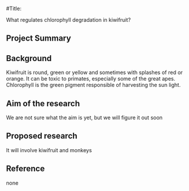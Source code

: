#Title:

What regulates chlorophyll degradation in kiwifruit?

## Project Summary
## Background
Kiwifruit is round, green or yellow and sometimes with splashes of red or orange. It can be toxic to primates, especially some of the great apes. Chlorophyll is the green pigment responsible of harvesting the sun light.
## Aim of the research
We are not sure what the aim is yet, but we will figure it out soon
## Proposed research
It will involve kiwifruit and monkeys
## Reference
none
